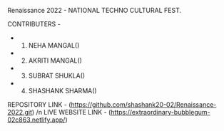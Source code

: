 Renaissance 2022 - NATIONAL TECHNO CULTURAL FEST.

CONTRIBUTERS -

- 1. NEHA MANGAL()
- 2. AKRITI MANGAL()
- 3. SUBRAT SHUKLA()
- 4. SHASHANK SHARMA()

REPOSITORY LINK - (https://github.com/shashank20-02/Renaissance-2022.git) /n
LIVE WEBSITE LINK - (https://extraordinary-bubblegum-02c863.netlify.app/)
